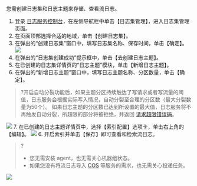 您需创建日志集和日志主题来存储、查看流日志。
1. 登录 [日志服务控制台](https://console.cloud.tencent.com/cls)，在左侧导航栏中单击【日志集管理】，进入日志集管理页面。 
2. 在页面顶部选择合适的地域，单击【创建日志集】。
3. 在弹出的“创建日志集”窗口中，填写日志集名称、保存时间，单击【确定】。
![](https://main.qcloudimg.com/raw/8a4048317e713cf95d9367aa7177009f.png)
4. 在弹出的“日志集创建成功”提示框中，单击【去创建日志主题】。
5. 在已创建的日志集详情页的“日志主题”模块，单击【新增日志主题】。
6. 在弹出的“新增日志主题”窗口中，填写日志主题名称、分区数量，单击【确定】。
>?开启自动分裂功能后，如果主题分区持续触达了写请求或者写流量的阈值，日志服务会根据实际写入情况，自动分裂至合理的分区数（最大分裂数量为50个）。
如果日志主题的分区数已达到所设置的最大值，日志服务将不再触发自动分裂，所超限的部分将被拒绝，并返回 [请求超限错误码](https://cloud.tencent.com/document/product/614/12402)。
>
![](https://main.qcloudimg.com/raw/043f4f815a394e2795816a93b33b163f.png)
7. 在已创建的日志主题详情页中，选择【索引配置】选项卡，单击右上角的【编辑】。
![](https://main.qcloudimg.com/raw/cf156438f3e6150695d61e8f13546474.png)
6. 开启索引并单击【保存】即可查看和检索流日志。
>?
>- 您无需安装 agent，也无需关心机器组状态。 
>- 如果您没有将流日志导入 [COS](https://cloud.tencent.com/document/product/436/6222) 等服务的需求，也无需关心投递任务。
>
![](https://main.qcloudimg.com/raw/2a2c28575c8908c260e8ab678a330e73.png)
